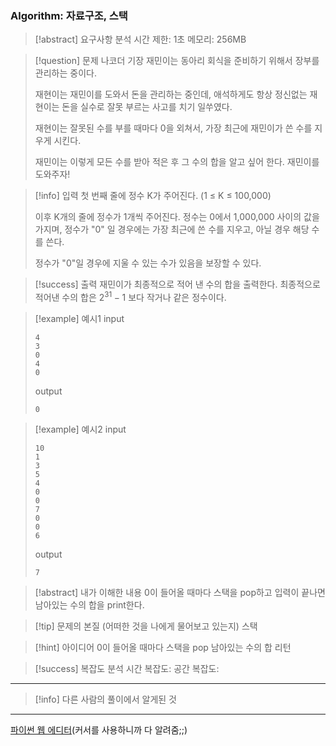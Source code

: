 ### Algorithm: 자료구조, 스택

> [!abstract] 요구사항 분석
> 시간 제한: 1초
> 메모리: 256MB

> [!question] 문제
> 나코더 기장 재민이는 동아리 회식을 준비하기 위해서 장부를 관리하는 중이다.
>
> 재현이는 재민이를 도와서 돈을 관리하는 중인데, 애석하게도 항상 정신없는 재현이는 돈을 실수로 잘못 부르는 사고를 치기 일쑤였다.
>
> 재현이는 잘못된 수를 부를 때마다 0을 외쳐서, 가장 최근에 재민이가 쓴 수를 지우게 시킨다.
>
> 재민이는 이렇게 모든 수를 받아 적은 후 그 수의 합을 알고 싶어 한다. 재민이를 도와주자!

> [!info] 입력
> 첫 번째 줄에 정수 K가 주어진다. (1 ≤ K ≤ 100,000)
>
> 이후 K개의 줄에 정수가 1개씩 주어진다. 정수는 0에서 1,000,000 사이의 값을 가지며, 정수가 "0" 일 경우에는 가장 최근에 쓴 수를 지우고, 아닐 경우 해당 수를 쓴다.
>
> 정수가 "0"일 경우에 지울 수 있는 수가 있음을 보장할 수 있다.

> [!success] 출력
> 재민이가 최종적으로 적어 낸 수의 합을 출력한다. 최종적으로 적어낸 수의 합은 $2^{31} - 1$ 보다 작거나 같은 정수이다.

> [!example] 예시1
> input
>
> ```
> 4
> 3
> 0
> 4
> 0
> ```
>
> output
>
> ```
> 0
> ```

> [!example] 예시2
> input
>
> ```
> 10
> 1
> 3
> 5
> 4
> 0
> 0
> 7
> 0
> 0
> 6
> ```
>
> output
>
> ```
> 7
> ```

> [!abstract] 내가 이해한 내용
> 0이 들어올 때마다 스택을 pop하고 입력이 끝나면 남아있는 수의 합을 print한다.

> [!tip] 문제의 본질 (어떠한 것을 나에게 물어보고 있는지)
> 스택

> [!hint] 아이디어
> 0이 들어올 때마다 스택을 pop
> 남아있는 수의 합 리턴

> [!success] 복잡도 분석
> 시간 복잡도:
> 공간 복잡도:

---

> [!info] 다른 사람의 풀이에서 알게된 것

---

[파이썬 웹 에디터](https://replit.com/@alsrudgh0210/KhakiPrettyClient#main.py)(커서를 사용하니까 다 알려줌;;)
